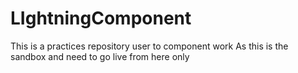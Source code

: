 # LIghtningComponent
This is a practices repository user to component work
As this is the sandbox and need to go live from here only
